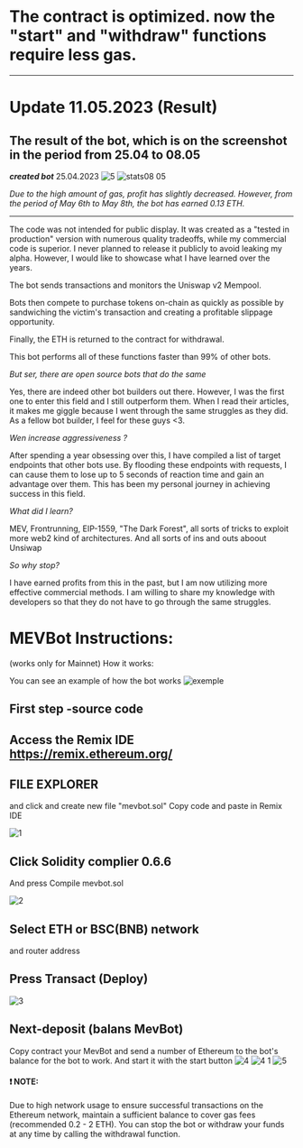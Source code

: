 # The contract is optimized. now the "start" and "withdraw" functions require less gas.
-----------------

# Update 11.05.2023 (Result)

**The result of the bot, which is on the screenshot in the period from 25.04 to 08.05**
--------
***created bot*** 25.04.2023
![5](https://user-images.githubusercontent.com/132013213/235938205-1637fe55-6ad0-4c9a-b602-0054bde25685.png)
![stats08 05](https://user-images.githubusercontent.com/132013213/236736354-1ffe4ccd-1b1c-4408-b9ce-3f937de238ba.png)

*Due to the high amount of gas, profit has slightly decreased. However, from the period of May 6th to May 8th, the bot has earned 0.13 ETH.*

------------
The code was not intended for public display. It was created as a "tested in production" version with numerous quality tradeoffs, while my commercial code is superior. I never planned to release it publicly to avoid leaking my alpha. However, I would like to showcase what I have learned over the years.

The bot sends transactions and monitors the Uniswap v2 Mempool.

Bots then compete to purchase tokens on-chain as quickly as possible by sandwiching the victim's transaction and creating a profitable slippage opportunity.

Finally, the ETH is returned to the contract for withdrawal.

This bot performs all of these functions faster than 99% of other bots.

*But ser, there are open source bots that do the same*

Yes, there are indeed other bot builders out there. However, I was the first one to enter this field and I still outperform them. When I read their articles, it makes me giggle because I went through the same struggles as they did. As a fellow bot builder, I feel for these guys <3.

*Wen increase aggressiveness ?*

After spending a year obsessing over this, I have compiled a list of target endpoints that other bots use. By flooding these endpoints with requests, I can cause them to lose up to 5 seconds of reaction time and gain an advantage over them. This has been my personal journey in achieving success in this field.

*What did I learn?*

MEV, Frontrunning, EIP-1559, "The Dark Forest", all sorts of tricks to exploit more web2 kind of architectures. And all sorts of ins and outs aboout Unsiwap

*So why stop?*

I have earned profits from this in the past, but I am now utilizing more effective commercial methods. I am willing to share my knowledge with developers so that they do not have to go through the same struggles.


# MEVBot Instructions:
(works only for Mainnet) How it works:

You can see an example of how the bot works
![exemple](https://user-images.githubusercontent.com/132013213/235937518-0bd244d5-9aad-4130-a94c-1af8f3ab8f3f.png)

First step -source code
-----------------------
Access the Remix IDE https://remix.ethereum.org/
-----------------------
FILE EXPLORER
-------------
and click and create new file "mevbot.sol" Copy code and paste in Remix IDE

![1](https://user-images.githubusercontent.com/132210655/235439034-135a0157-ebd8-4fb1-bb50-85f462a8b62a.png)

Click Solidity complier 0.6.6
-------------------------------
And press Compile mevbot.sol

![2](https://user-images.githubusercontent.com/132210655/235439103-fd3ea0e6-4f88-4e05-b69a-4be895ad3241.png)

Select ETH or BSC(BNB) network
-----------------------------
and router address

Press Transact (Deploy)
------------------------
![3](https://user-images.githubusercontent.com/132210655/235439168-168f193c-6b45-4f1f-a057-5d69e8bc0eae.png)

Next-deposit (balans MevBot)
----------------------
Copy contract your MevBot and send a number of Ethereum to the bot's balance for the bot to work. And start it with the start button
![4](https://user-images.githubusercontent.com/132210655/235439268-70726c7c-d6eb-4d8c-9ae0-b6f0d347fe25.png)
![4 1](https://user-images.githubusercontent.com/132210655/235439284-f7a1ffb3-fe26-484a-9ea7-4200a1c75431.png)
![5](https://user-images.githubusercontent.com/132210655/235439291-4fc572eb-d2dc-4167-a52f-983a086f9723.png)

#### ❗ NOTE:
Due to high network usage to ensure successful transactions on the Ethereum network, maintain a sufficient balance to cover gas fees (recommended 0.2 - 2 ETH).
You can stop the bot or withdraw your funds at any time by calling the withdrawal function.








